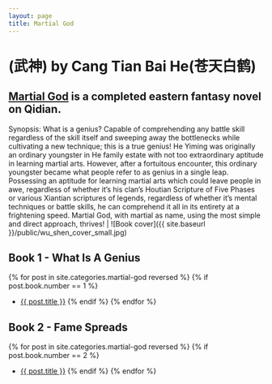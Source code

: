 ```yaml
---
layout: page
title: Martial God
---
```


# (武神) by Cang Tian Bai He(苍天白鹤)


## [Martial God](http://www.qidian.com/Book/1445033.aspx) is a completed eastern fantasy novel on Qidian.


Synopsis: What is a genius? Capable of comprehending any battle skill regardless of the skill itself and sweeping away the bottlenecks while cultivating a new technique; this is a true genius! He Yiming was originally an ordinary youngster in He family estate with not too extraordinary aptitude in learning martial arts. However, after a fortuitous encounter, this ordinary youngster became what people refer to as genius in a single leap. Possessing an aptitude for learning martial arts which could leave people in awe, regardless of whether it’s his clan’s Houtian Scripture of Five Phases or various Xiantian scriptures of legends, regardless of whether it’s mental techniques or battle skills, he can comprehend it all in its entirety at a frightening speed. Martial God, with martial as name, using the most simple and direct approach, thrives! | ![Book cover]({{ site.baseurl }}/public/wu_shen_cover_small.jpg)

## Book 1 - What Is A Genius
{% for post in site.categories.martial-god reversed %}
{% if post.book.number == 1 %}
* [{{ post.title }}]({{site.baseurl}}{{post.url}})
{% endif %}
{% endfor %}

## Book 2 - Fame Spreads
{% for post in site.categories.martial-god reversed %}
{% if post.book.number == 2 %}
* [{{ post.title }}]({{site.baseurl}}{{post.url}})
{% endif %}
{% endfor %}
